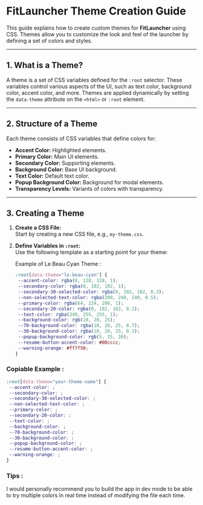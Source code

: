 # FitLauncher Theme Creation Guide

This guide explains how to create custom themes for **FitLauncher** using CSS. Themes allow you to customize the look and feel of the launcher by defining a set of colors and styles.

---

## 1. What is a Theme?

A theme is a set of CSS variables defined for the `:root` selector. These variables control various aspects of the UI, such as text color, background color, accent color, and more. Themes are applied dynamically by setting the `data-theme` attribute on the `<html>` or `:root` element.

---

## 2. Structure of a Theme

Each theme consists of CSS variables that define colors for:

- **Accent Color:** Highlighted elements.
- **Primary Color:** Main UI elements.
- **Secondary Color:** Supporting elements.
- **Background Color:** Base UI background.
- **Text Color:** Default text color.
- **Popup Background Color:** Background for modal elements.
- **Transparency Levels:** Variants of colors with transparency.

---

## 3. Creating a Theme

1. **Create a CSS File:**  
   Start by creating a new CSS file, e.g., `my-theme.css`.

2. **Define Variables in `:root`:**  
   Use the following template as a starting point for your theme:

   Example of Le Beau Cyan Theme :

   ```css
   :root[data-theme="le-beau-cyan"] {
    --accent-color: rgba(0, 128, 128, 1);
    --secondary-color: rgba(0, 102, 102, 1);
    --secondary-30-selected-color: rgba(0, 102, 102, 0.3);
    --non-selected-text-color: rgba(200, 240, 240, 0.5);
    --primary-color: rgba(64, 224, 208, 1);
    --secondary-20-color: rgba(0, 102, 102, 0.2);
    --text-color: rgba(240, 255, 255, 1);
    --background-color: rgb(10, 20, 25);
    --70-background-color: rgba(10, 20, 25, 0.7);
    --30-background-color: rgba(10, 20, 25, 0.3);
    --popup-background-color: rgb(5, 15, 20);
    --resume-button-accent-color: #00cccc;
    --warning-orange: #ff7f50;
   }
   ```

### Copiable Example :

```css
:root[data-theme="your-theme-name"] {
 --accent-color: ;
 --secondary-color: ;
 --secondary-30-selected-color: ;
 --non-selected-text-color: ;
 --primary-color: ;
 --secondary-20-color: ;
 --text-color: ;
 --background-color: ;
 --70-background-color: ;
 --30-background-color: ;
 --popup-background-color: ;
 --resume-button-accent-color: ;
 --warning-orange: ;
}
```

### Tips :

I would personally recommend you to build the app in dev mode to be able to try multiple colors in real time instead of modifying the file each time.
